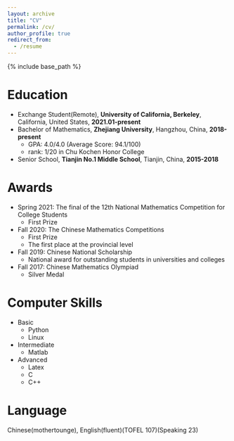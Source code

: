 ```yaml
---
layout: archive
title: "CV"
permalink: /cv/
author_profile: true
redirect_from:
  - /resume
---
```


{% include base_path %}

Education
======
* Exchange Student(Remote), **University of California, Berkeley**, California, United States, **2021.01-present**
* Bachelor of Mathematics, **Zhejiang University**, Hangzhou, China, **2018-present**
  * GPA: 4.0/4.0 (Average Score: 94.1/100)
  * rank: 1/20 in Chu Kochen Honor College
* Senior School, **Tianjin No.1 Middle School**, Tianjin, China, **2015-2018**



Awards
======
* Spring 2021: The final of the 12th National Mathematics Competition for College Students
  * First Prize
* Fall 2020: The Chinese Mathematics Competitions
  * First Prize 
  * The first place at the provincial level
* Fall 2019: Chinese National Scholarship
  * National award for outstanding students in universities and colleges
* Fall 2017: Chinese Mathematics Olympiad
  * Silver Medal
  
Computer Skills
======
* Basic
  * Python
  * Linux
* Intermediate
  * Matlab
* Advanced
  * Latex
  * C
  * C++
  
Language
======
Chinese(mothertounge), English(fluent)(TOFEL 107)(Speaking 23)
  
